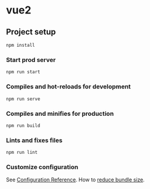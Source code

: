 # vue2

## Project setup
```
npm install
```

### Start prod server
```
npm run start
```

### Compiles and hot-reloads for development
```
npm run serve
```

### Compiles and minifies for production
```
npm run build
```

### Lints and fixes files
```
npm run lint
```

### Customize configuration
See [Configuration Reference](https://cli.vuejs.org/config/).
How to [reduce bundle size](https://medium.com/js-dojo/how-to-reduce-your-vue-js-bundle-size-with-webpack-3145bf5019b7).
